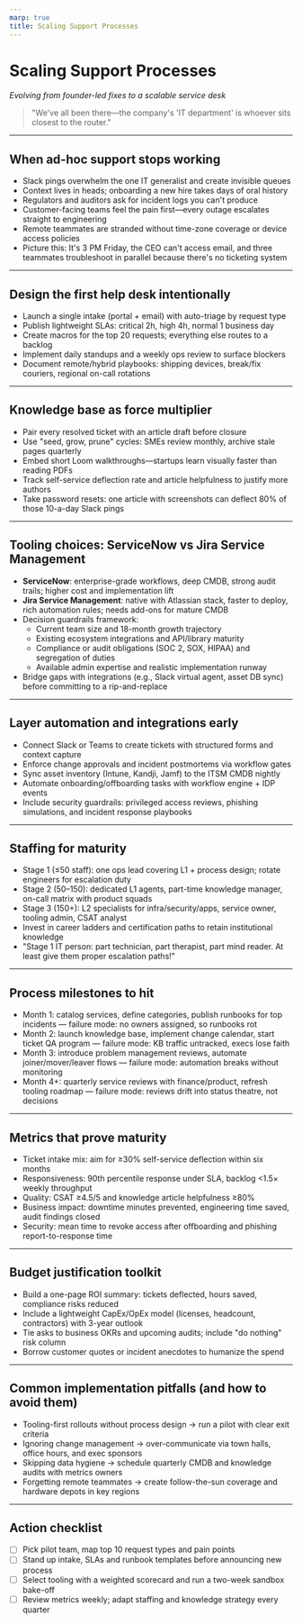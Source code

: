 ```yaml
---
marp: true
title: Scaling Support Processes
---
```


# Scaling Support Processes
*Evolving from founder-led fixes to a scalable service desk*

> "We've all been there—the company's 'IT department' is whoever sits closest to the router."

---

## When ad-hoc support stops working
- Slack pings overwhelm the one IT generalist and create invisible queues
- Context lives in heads; onboarding a new hire takes days of oral history
- Regulators and auditors ask for incident logs you can't produce
- Customer-facing teams feel the pain first—every outage escalates straight to engineering
- Remote teammates are stranded without time-zone coverage or device access policies
- Picture this: It's 3 PM Friday, the CEO can't access email, and three teammates troubleshoot in parallel because there's no ticketing system

---

## Design the first help desk intentionally
- Launch a single intake (portal + email) with auto-triage by request type
- Publish lightweight SLAs: critical 2h, high 4h, normal 1 business day
- Create macros for the top 20 requests; everything else routes to a backlog
- Implement daily standups and a weekly ops review to surface blockers
- Document remote/hybrid playbooks: shipping devices, break/fix couriers, regional on-call rotations

---

## Knowledge base as force multiplier
- Pair every resolved ticket with an article draft before closure
- Use "seed, grow, prune" cycles: SMEs review monthly, archive stale pages quarterly
- Embed short Loom walkthroughs—startups learn visually faster than reading PDFs
- Track self-service deflection rate and article helpfulness to justify more authors
- Take password resets: one article with screenshots can deflect 80% of those 10-a-day Slack pings

---

## Tooling choices: ServiceNow vs Jira Service Management
- **ServiceNow**: enterprise-grade workflows, deep CMDB, strong audit trails; higher cost and implementation lift
- **Jira Service Management**: native with Atlassian stack, faster to deploy, rich automation rules; needs add-ons for mature CMDB
- Decision guardrails framework:
  - Current team size and 18-month growth trajectory
  - Existing ecosystem integrations and API/library maturity
  - Compliance or audit obligations (SOC 2, SOX, HIPAA) and segregation of duties
  - Available admin expertise and realistic implementation runway
- Bridge gaps with integrations (e.g., Slack virtual agent, asset DB sync) before committing to a rip-and-replace

---

## Layer automation and integrations early
- Connect Slack or Teams to create tickets with structured forms and context capture
- Enforce change approvals and incident postmortems via workflow gates
- Sync asset inventory (Intune, Kandji, Jamf) to the ITSM CMDB nightly
- Automate onboarding/offboarding tasks with workflow engine + IDP events
- Include security guardrails: privileged access reviews, phishing simulations, and incident response playbooks

---

## Staffing for maturity
- Stage 1 (≤50 staff): one ops lead covering L1 + process design; rotate engineers for escalation duty
- Stage 2 (50–150): dedicated L1 agents, part-time knowledge manager, on-call matrix with product squads
- Stage 3 (150+): L2 specialists for infra/security/apps, service owner, tooling admin, CSAT analyst
- Invest in career ladders and certification paths to retain institutional knowledge
- "Stage 1 IT person: part technician, part therapist, part mind reader. At least give them proper escalation paths!"

---

## Process milestones to hit
- Month 1: catalog services, define categories, publish runbooks for top incidents — failure mode: no owners assigned, so runbooks rot
- Month 2: launch knowledge base, implement change calendar, start ticket QA program — failure mode: KB traffic untracked, execs lose faith
- Month 3: introduce problem management reviews, automate joiner/mover/leaver flows — failure mode: automation breaks without monitoring
- Month 4+: quarterly service reviews with finance/product, refresh tooling roadmap — failure mode: reviews drift into status theatre, not decisions

---

## Metrics that prove maturity
- Ticket intake mix: aim for ≥30% self-service deflection within six months
- Responsiveness: 90th percentile response under SLA, backlog <1.5× weekly throughput
- Quality: CSAT ≥4.5/5 and knowledge article helpfulness ≥80%
- Business impact: downtime minutes prevented, engineering time saved, audit findings closed
- Security: mean time to revoke access after offboarding and phishing report-to-response time

---

## Budget justification toolkit
- Build a one-page ROI summary: tickets deflected, hours saved, compliance risks reduced
- Include a lightweight CapEx/OpEx model (licenses, headcount, contractors) with 3-year outlook
- Tie asks to business OKRs and upcoming audits; include "do nothing" risk column
- Borrow customer quotes or incident anecdotes to humanize the spend

---

## Common implementation pitfalls (and how to avoid them)
- Tooling-first rollouts without process design → run a pilot with clear exit criteria
- Ignoring change management → over-communicate via town halls, office hours, and exec sponsors
- Skipping data hygiene → schedule quarterly CMDB and knowledge audits with metrics owners
- Forgetting remote teammates → create follow-the-sun coverage and hardware depots in key regions

---

## Action checklist
- [ ] Pick pilot team, map top 10 request types and pain points
- [ ] Stand up intake, SLAs and runbook templates before announcing new process
- [ ] Select tooling with a weighted scorecard and run a two-week sandbox bake-off
- [ ] Review metrics weekly; adapt staffing and knowledge strategy every quarter
